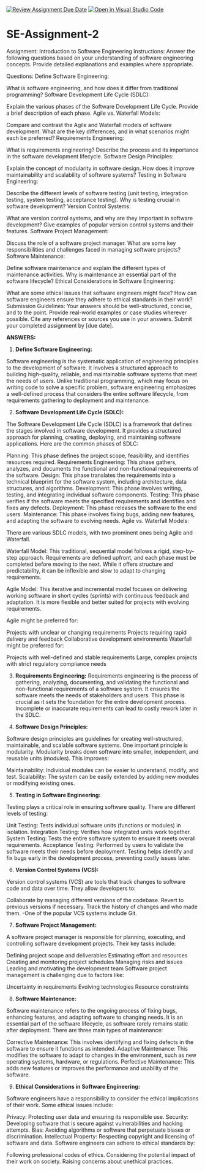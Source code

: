 [![Review Assignment Due Date](https://classroom.github.com/assets/deadline-readme-button-24ddc0f5d75046c5622901739e7c5dd533143b0c8e959d652212380cedb1ea36.svg)](https://classroom.github.com/a/-ucQIGTc)
[![Open in Visual Studio Code](https://classroom.github.com/assets/open-in-vscode-718a45dd9cf7e7f842a935f5ebbe5719a5e09af4491e668f4dbf3b35d5cca122.svg)](https://classroom.github.com/online_ide?assignment_repo_id=15244431&assignment_repo_type=AssignmentRepo)
# SE-Assignment-2
Assignment: Introduction to Software Engineering
Instructions:
Answer the following questions based on your understanding of software engineering concepts. Provide detailed explanations and examples where appropriate.

Questions:
Define Software Engineering:

What is software engineering, and how does it differ from traditional programming?
Software Development Life Cycle (SDLC):

Explain the various phases of the Software Development Life Cycle. Provide a brief description of each phase.
Agile vs. Waterfall Models:

Compare and contrast the Agile and Waterfall models of software development. What are the key differences, and in what scenarios might each be preferred?
Requirements Engineering:

What is requirements engineering? Describe the process and its importance in the software development lifecycle.
Software Design Principles:

Explain the concept of modularity in software design. How does it improve maintainability and scalability of software systems?
Testing in Software Engineering:

Describe the different levels of software testing (unit testing, integration testing, system testing, acceptance testing). Why is testing crucial in software development?
Version Control Systems:

What are version control systems, and why are they important in software development? Give examples of popular version control systems and their features.
Software Project Management:

Discuss the role of a software project manager. What are some key responsibilities and challenges faced in managing software projects?
Software Maintenance:

Define software maintenance and explain the different types of maintenance activities. Why is maintenance an essential part of the software lifecycle?
Ethical Considerations in Software Engineering:

What are some ethical issues that software engineers might face? How can software engineers ensure they adhere to ethical standards in their work?
Submission Guidelines:
Your answers should be well-structured, concise, and to the point.
Provide real-world examples or case studies wherever possible.
Cite any references or sources you use in your answers.
Submit your completed assignment by [due date].


**ANSWERS:**

1. **Define Software Engineering:**

Software engineering is the systematic application of engineering principles to the development of software. It involves a structured approach to building high-quality, reliable, and maintainable software systems that meet the needs of users. Unlike traditional programming, which may focus on writing code to solve a specific problem, software engineering emphasizes a well-defined process that considers the entire software lifecycle, from requirements gathering to deployment and maintenance.

2. **Software Development Life Cycle (SDLC):**

The Software Development Life Cycle (SDLC) is a framework that defines the stages involved in software development. It provides a structured approach for planning, creating, deploying, and maintaining software applications. Here are the common phases of SDLC:

Planning: This phase defines the project scope, feasibility, and identifies resources required.
Requirements Engineering: This phase gathers, analyzes, and documents the functional and non-functional requirements of the software.
Design: This phase translates the requirements into a technical blueprint for the software system, including architecture, data structures, and algorithms.
Development: This phase involves writing, testing, and integrating individual software components.
Testing: This phase verifies if the software meets the specified requirements and identifies and fixes any defects.
Deployment: This phase releases the software to the end users.
Maintenance: This phase involves fixing bugs, adding new features, and adapting the software to evolving needs.
Agile vs. Waterfall Models:

There are various SDLC models, with two prominent ones being Agile and Waterfall.

Waterfall Model: This traditional, sequential model follows a rigid, step-by-step approach. Requirements are defined upfront, and each phase must be completed before moving to the next. While it offers structure and predictability, it can be inflexible and slow to adapt to changing requirements.

Agile Model: This iterative and incremental model focuses on delivering working software in short cycles (sprints) with continuous feedback and adaptation. It is more flexible and better suited for projects with evolving requirements.

Agile might be preferred for:

Projects with unclear or changing requirements
Projects requiring rapid delivery and feedback
Collaborative development environments
Waterfall might be preferred for:

Projects with well-defined and stable requirements
Large, complex projects with strict regulatory compliance needs

3. **Requirements Engineering:**
Requirements engineering is the process of gathering, analyzing, documenting, and validating the functional and non-functional requirements of a software system. It ensures the software meets the needs of stakeholders and users. This phase is crucial as it sets the foundation for the entire development process. Incomplete or inaccurate requirements can lead to costly rework later in the SDLC.

4. **Software Design Principles:**

Software design principles are guidelines for creating well-structured, maintainable, and scalable software systems. One important principle is modularity. Modularity breaks down software into smaller, independent, and reusable units (modules). This improves:

Maintainability: Individual modules can be easier to understand, modify, and test.
Scalability: The system can be easily extended by adding new modules or modifying existing ones.

5. **Testing in Software Engineering:**

Testing plays a critical role in ensuring software quality. There are different levels of testing:

Unit Testing: Tests individual software units (functions or modules) in isolation.
Integration Testing: Verifies how integrated units work together.
System Testing: Tests the entire software system to ensure it meets overall requirements.
Acceptance Testing: Performed by users to validate the software meets their needs before deployment.
Testing helps identify and fix bugs early in the development process, preventing costly issues later.

6. **Version Control Systems (VCS):**

Version control systems (VCS) are tools that track changes to software code and data over time. They allow developers to:

Collaborate by managing different versions of the codebase.
Revert to previous versions if necessary.
Track the history of changes and who made them.
-One of the popular VCS systems include Git.

7. **Software Project Management:**

A software project manager is responsible for planning, executing, and controlling software development projects. Their key tasks include:

Defining project scope and deliverables
Estimating effort and resources
Creating and monitoring project schedules
Managing risks and issues
Leading and motivating the development team
Software project management is challenging due to factors like:

Uncertainty in requirements
Evolving technologies
Resource constraints

8. **Software Maintenance:**

Software maintenance refers to the ongoing process of fixing bugs, enhancing features, and adapting software to changing needs. It is an essential part of the software lifecycle, as software rarely remains static after deployment. There are three main types of maintenance:

Corrective Maintenance: This involves identifying and fixing defects in the software to ensure it functions as intended.
Adaptive Maintenance: This modifies the software to adapt to changes in the environment, such as new operating systems, hardware, or regulations.
Perfective Maintenance: This adds new features or improves the performance and usability of the software.

9. **Ethical Considerations in Software Engineering:**

Software engineers have a responsibility to consider the ethical implications of their work. Some ethical issues include:

Privacy: Protecting user data and ensuring its responsible use.
Security: Developing software that is secure against vulnerabilities and hacking attempts.
Bias: Avoiding algorithms or software that perpetuate biases or discrimination.
Intellectual Property: Respecting copyright and licensing of software and data.
Software engineers can adhere to ethical standards by:

Following professional codes of ethics.
Considering the potential impact of their work on society.
Raising concerns about unethical practices.